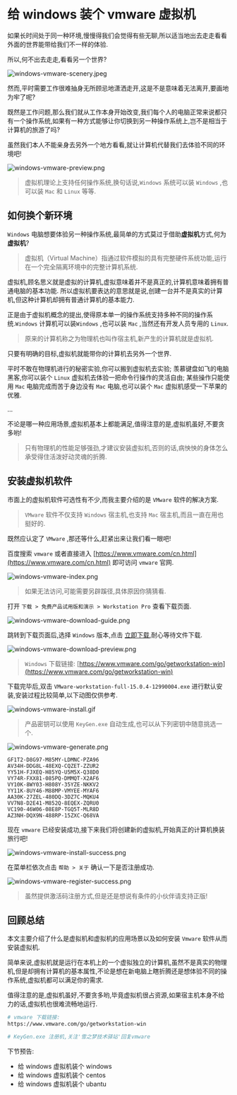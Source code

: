 # 给 windows 装个 vmware 虚拟机

如果长时间处于同一种环境,慢慢得我们会觉得有些无聊,所以适当地出去走走看看外面的世界能带给我们不一样的体验.

所以,何不出去走走,看看另一个世界?

![windows-vmware-scenery.jpeg](./images/windows-vmware-scenery.jpeg)

然而,平时需要工作很难抽身无所顾忌地潇洒走开,这是不是意味着无法离开,要画地为牢了呢?

既然是工作问题,那么我们就从工作本身开始改变,我们每个人的电脑正常来说都只有一个操作系统,如果有一种方式能够让你切换到另一种操作系统上,岂不是相当于计算机的旅游了吗?

虽然我们本人不能亲身去另外一个地方看看,就让计算机代替我们去体验不同的环境吧!

![windows-vmware-preview.png](./images/windows-vmware-preview.png)

> 虚拟机理论上支持任何操作系统,换句话说,`Windows` 系统可以装 `Windows` ,也可以装 `Mac` 和 `Linux` 等等.

## 如何换个新环境

`Windows` 电脑想要体验另一种操作系统,最简单的方式莫过于借助**虚拟机**方式,何为**虚拟机**?

> 虚拟机（Virtual Machine）指通过软件模拟的具有完整硬件系统功能,运行在一个完全隔离环境中的完整计算机系统.

虚拟机,顾名思义就是虚拟的计算机,虚拟意味着并不是真正的,计算机意味着拥有普通电脑的基本功能.
所以虚拟机要表达的意思就是说,创建一台并不是真实的计算机,但这种计算机却拥有普通计算机的基本能力.

正是由于虚拟机概念的提出,使得原本单一的操作系统支持多种不同的操作系统.`Windows` 计算机可以装`Windows` ,也可以装 `Mac` ,当然还有开发人员专用的 `Linux`.

> 原来的计算机称之为物理机也叫作宿主机,新产生的计算机就是虚拟机.

只要有明确的目标,虚拟机就能带你的计算机去另外一个世界.

平时不敢在物理机进行的秘密实验,你可以搬到虚拟机去实验;
羡慕键盘如飞的电脑黑客,你可以装个 `Linux` 虚拟机去体验一把命令行操作的灵活自由;
某些操作只能使用 `Mac` 电脑完成而苦于身边没有 `Mac` 电脑,也可以装个 `Mac` 虚拟机感受一下苹果的优雅.

...

不论是哪一种应用场景,虚拟机基本上都能满足,值得注意的是,虚拟机虽好,不要贪多哟!

> 只有物理机的性能足够强劲,才建议安装虚拟机,否则的话,病怏怏的身体怎么承受得住活泼好动灵魂的折腾.

## 安装虚拟机软件

市面上的虚拟机软件可选性有不少,而我主要介绍的是 `VMware` 软件的解决方案.

> `VMware` 软件不仅支持 `Windows` 宿主机,也支持 `Mac` 宿主机,而且一直在用也挺好的.

既然应认定了 `VMware` ,那还等什么,赶紧出来让我们看一眼吧!

百度搜索 `vmware` 或者直接进入 [https://www.vmware.com/cn.html](https://www.vmware.com/cn.html) 即可访问 `vmware` 官网.

![windows-vmware-index.png](./images/windows-vmware-index.png)

> 如果无法访问,可能需要另辟蹊径,具体原因你猜猜看.

打开 `下载 > 免费产品试用版和演示 > Workstation Pro` 查看下载页面.

![windows-vmware-download-guide.png](./images/windows-vmware-download-guide.png)

跳转到下载页面后,选择 `Windows` 版本,点击 [立即下载](https://www.vmware.com/go/getworkstation-win),耐心等待文件下载.

![windows-vmware-download-preview.png](./images/windows-vmware-download-preview.png)

> `Windows` 下载链接: [https://www.vmware.com/go/getworkstation-win](https://www.vmware.com/go/getworkstation-win)

下载完毕后,双击 `VMware-workstation-full-15.0.4-12990004.exe` 进行默认安装,安装过程比较简单,以下动图仅供参考.

![windows-vmware-install.gif](./images/windows-vmware-install.gif)

> 产品密钥可以使用 `KeyGen.exe` 自动生成,也可以从下列密钥中随意挑选一个.

![windows-vmware-generate.png](./images/windows-vmware-generate.png)

```
GF1T2-D8G97-M85MY-LDMNC-PZA96
AV34H-DDG8L-48EXQ-CQZET-ZZUR2
YY51H-FJXEQ-H85YQ-U5M5X-Q38D0
VY74R-FXX81-085PQ-DMMQT-X2AF6
VY10K-8WY03-H808Y-35YZE-NKKV2
YY11K-8UY46-M88MP-VMYEE-MYAF6
AA30K-27ZEL-480DQ-3DZ7C-MQKU4
VV7N8-D2E41-M852Q-8EQEX-ZQRU0
VC190-46W06-08E8P-TGQ5T-MLR8D
AZ3NH-DQX9N-488RP-15ZXC-Q68VA
```

现在 `vmware` 已经安装成功,接下来我们将创建新的虚拟机,开始真正的计算机换装旅行吧!

![windows-vmware-install-success.png](./images/windows-vmware-install-success.png)

在菜单栏依次点击 `帮助 > 关于` 确认一下是否注册成功.

![windows-vmware-register-success.png](./images/windows-vmware-register-success.png)

> 虽然提供激活码注册方式,但是还是想说有条件的小伙伴请支持正版!

## 回顾总结

本文主要介绍了什么是虚拟机和虚拟机的应用场景以及如何安装 `Vmware` 软件从而安装虚拟机.

简单来说,虚拟机就是运行在本机上的一个虚拟独立的计算机,虽然不是真实的物理机,但是却拥有计算机的基本属性,不论是想在新电脑上瞎折腾还是想体验不同的操作系统,虚拟机都可以满足你的需求.

值得注意的是,虚拟机虽好,不要贪多哟,毕竟虚拟机很占资源,如果宿主机本身不给力的话,虚拟机也很难流畅地运行.

```bash
# vmware 下载链接:
https://www.vmware.com/go/getworkstation-win

# KeyGen.exe 注册机,关注'雪之梦技术驿站'回复vmware
```

下节预告:

-  给 windows 虚拟机装个 windows
-  给 windows 虚拟机装个 centos
-  给 windows 虚拟机装个 ubantu
